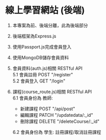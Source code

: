 # 線上學習網站 (後端)  
1. 本專案為前、後端分離，此為後端部分
2. 後端框架為Express.js
3. 使用Passport.js完成會員登入
4. 使用MongoDB儲存會員資料
5. 會員資料(auth.js)相關 RESTful API  
   5.1 會員註冊 POST "/register"  
   5.2 會員登入 GET "/login"
6. 課程(course_route.js)相關 RESTful API  
   6.1 會員身份為 教師:
   * 新建課程 POST "/api/post"
   * 編輯課程 PATCH "/updatedata/:_id"
   * 刪除課程 DELETE "/deleteCourse/:_id"
      
   6.2 會員身份為 學生: 註冊課程/取消註冊課程

   
